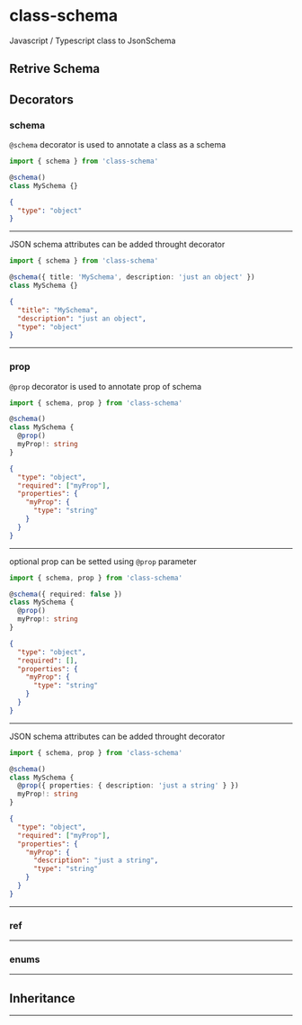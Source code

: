 # class-schema

Javascript / Typescript class to JsonSchema

## Retrive Schema

## Decorators

### schema

`@schema` decorator is used to annotate a class as a schema

```typescript
import { schema } from 'class-schema'

@schema()
class MySchema {}
```

```json
{
  "type": "object"
}
```

---

JSON schema attributes can be added throught decorator

```typescript
import { schema } from 'class-schema'

@schema({ title: 'MySchema', description: 'just an object' })
class MySchema {}
```

```json
{
  "title": "MySchema",
  "description": "just an object",
  "type": "object"
}
```

---

### prop

`@prop` decorator is used to annotate prop of schema

```typescript
import { schema, prop } from 'class-schema'

@schema()
class MySchema {
  @prop()
  myProp!: string
}
```

```json
{
  "type": "object",
  "required": ["myProp"],
  "properties": {
    "myProp": {
      "type": "string"
    }
  }
}
```

---

optional prop can be setted using `@prop` parameter

```typescript
import { schema, prop } from 'class-schema'

@schema({ required: false })
class MySchema {
  @prop()
  myProp!: string
}
```

```json
{
  "type": "object",
  "required": [],
  "properties": {
    "myProp": {
      "type": "string"
    }
  }
}
```

---

JSON schema attributes can be added throught decorator

```typescript
import { schema, prop } from 'class-schema'

@schema()
class MySchema {
  @prop({ properties: { description: 'just a string' } })
  myProp!: string
}
```

```json
{
  "type": "object",
  "required": ["myProp"],
  "properties": {
    "myProp": {
      "description": "just a string",
      "type": "string"
    }
  }
}
```

---

### ref

---

### enums

---

## Inheritance

---

